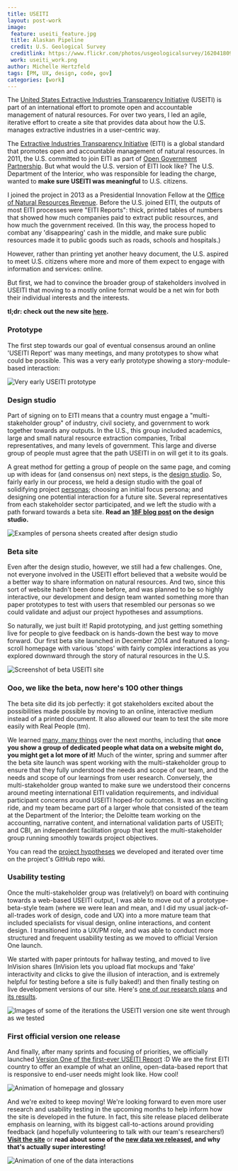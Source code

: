 ```yaml
---
title: USEITI
layout: post-work
image:
 feature: useiti_feature.jpg
 title: Alaskan Pipeline
 credit: U.S. Geological Survey
 creditlink: https://www.flickr.com/photos/usgeologicalsurvey/16204180932
 work: useiti_work.png
author: Michelle Hertzfeld
tags: [PM, UX, design, code, gov]
categories: [work]
---
```

The [United States Extractive Industries Transparency Initiative](https://useiti.doi.gov/) (USEITI) is part of an international effort to promote open and accountable management of natural resources. For over two years, I led an agile, iterative effort to create a site that provides data about how the U.S. manages extractive industries in a user-centric way.<!--more-->

The [Extractive Industries Transparency Initiative](https://eiti.org/) (EITI) is a global standard that promotes open and accountable management of natural resources. In 2011, the U.S. committed to join EITI as part of [Open Government Partnership](http://www.opengovpartnership.org/). But what would the U.S. version of EITI look like? The U.S. Department of the Interior, who was responsible for leading the charge, wanted to **make sure USEITI was meaningful** to U.S. citizens.

I joined the project in 2013 as a Presidential Innovation Fellow at the [Office of Natural Resources Revenue](http://onrr.gov/). Before the U.S. joined EITI, the outputs of most EITI processes were "EITI Reports": thick, printed tables of numbers that showed how much companies paid to extract public resources, and how much the government received. (In this way, the process hoped to combat any 'disappearing' cash in the middle, and make sure public resources made it to public goods such as roads, schools and hospitals.)

However, rather than printing yet another heavy document, the U.S. aspired to meet U.S. citizens where more and more of them expect to engage with information and services: online.

But first, we had to convince the broader group of stakeholders involved in USEITI that moving to a mostly online format would be a net win for both their individual interests and the interests.

**tl;dr: check out the new site [here](https://useiti.doi.gov).**

### Prototype

The first step towards our goal of eventual consensus around an online 'USEITI Report' was many meetings, and many prototypes to show what could be possible. This was a very early prototype showing a story-module-based interaction:

![Very early USEITI prototype](/assets/img/useiti_prototype.gif)

### Design studio

Part of signing on to EITI means that a country must engage a "multi-stakeholder group" of industry, civil society, and government to work together towards any outputs. In the U.S., this group included academics, large and small natural resource extraction companies, Tribal representatives, and many levels of government. This large and diverse group of people must agree that the path USEITI in on will get it to its goals.

A great method for getting a group of people on the same page, and coming up with  ideas for (and consensus on) next steps, is the [design studio](https://methods.18f.gov/design-studio/). So, fairly early in our process, we held a design studio with the goal of solidifying project [personas](https://methods.18f.gov/personas/); choosing an initial focus persona; and designing one potential interaction for a future site. Several representatives from each stakeholder sector participated, and we left the studio with a path forward towards a beta site. **Read an [18F blog post](https://18f.gsa.gov/2014/09/25/design-studio-onrr/) on the design studio.**

![Examples of persona sheets created after design studio](/assets/img/useiti_personas.jpg)

### Beta site

Even after the design studio, however, we still had a few challenges. One, not everyone involved in the USEITI effort believed that a website would be a better way to share information on natural resources. And two, since this sort of website hadn't been done before, and was planned to be so highly interactive, our development and design team wanted something more than paper prototypes to test with users that resembled our personas so we could validate and adjust our project hypotheses and assumptions.

So naturally, we just built it! Rapid prototyping, and just getting something live for people to give feedback on is hands-down the best way to move forward. Our first beta site launched in December 2014 and featured a long-scroll homepage with various 'stops' with fairly complex interactions as you explored downward through the story of natural resources in the U.S.

![Screenshot of beta USEITI site](/assets/img/useiti_beta.jpg)

### Ooo, we like the beta, now here's 100 other things

The beta site did its job perfectly: it got stakeholders excited about the possibilities made possible by moving to an online, interactive medium instead of a printed document. It also allowed our team to test the site more easily with Real People (tm).

We learned [many, many things](https://18f.gsa.gov/2015/11/02/useiti-what-we-learned-where-were-headed/) over the next months, including that **once you show a group of dedicated people what data on a website might do, you might get a lot more of it!** Much of the winter, spring and summer after the beta site launch was spent working with the multi-stakeholder group to ensure that they fully understood the needs and scope of our team, and the needs and scope of our learnings from user research. Conversely, the multi-stakeholder group wanted to make sure we understood their concerns around meeting international EITI validation requirements, and individual participant concerns around USEITI hoped-for outcomes. It was an exciting ride, and my team became part of a larger whole that consisted of the team at the Department of the Interior; the Deloitte team working on the accounting, narrative content, and international validation parts of USEITI; and CBI, an independent facilitation group that kept the multi-stakeholder group running smoothly towards project objectives.

You can read the [project hypotheses](https://github.com/18F/doi-extractives-data/wiki/Hypotheses) we developed and iterated over time on the project's GitHub repo wiki.

### Usability testing

Once the multi-stakeholder group was (relatively!) on board with continuing towards a web-based USEITI output, I was able to move out of a prototype-beta-style team (where we were lean and mean, and I did my usual jack-of-all-trades work of design, code and UX) into a more mature team that included specialists for visual design, online interactions, and content design. I transitioned into a UX/PM role, and was able to conduct more structured and frequent usability testing as we moved to official Version One launch.

We started with paper printouts for hallway testing, and moved to live InVision shares (InVision lets you upload flat mockups and 'fake' interactivity and clicks to give the illusion of interaction, and is extremely helpful for testing before a site is fully baked!) and then finally testing on live development versions of our site. Here's [one of our research plans](https://github.com/18F/doi-extractives-data/blob/research/research/sprint-mightymoose/sprint-mightymoose_research-plan.md) and [its results](https://github.com/18F/doi-extractives-data/blob/research/research/sprint-mightymoose/sprint-mightymoose_results.md).

![Images of some of the iterations the USEITI version one site went through as we tested](/assets/img/useiti_testing.jpg)

### First official version one release

And finally, after many sprints and focusing of priorities, we officially launched [Version One of the first-ever USEITI Report](https://useiti.doi.gov/) :D We are the first EITI country to offer an example of what an online, open-data-based report that is responsive to end-user needs might look like. How cool!

![Animation of homepage and glossary](/assets/img/useiti_one.gif)

And we're exited to keep moving! We're looking forward to even more user research and usability testing in the upcoming months to help inform how the site is developed in the future. In fact, this site release placed deliberate emphasis on learning, with its biggest call-to-actions around providing feedback (and hopefully volunteering to talk with our team's researchers!) **[Visit the site](https://useiti.doi.gov/)** or **read about some of the [new data we released](https://18f.gsa.gov/2015/11/30/complex-data-in-useiti/), and why that's actually super interesting!**

![Animation of one of the data interactions](/assets/img/useiti_one-data.gif)
